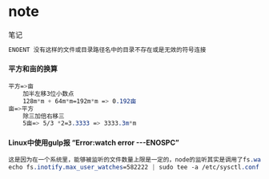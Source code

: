 # note
笔记

~~~css
ENOENT 没有这样的文件或目录路径名中的目录不存在或是无效的符号连接
~~~

#### 平方和亩的换算

~~~css
平方=>亩
	加半左移3位小数点
	128m*m + 64m*m=192m*m => 0.192亩
亩=>平方
	除三加倍右移三
	5亩=> 5/3 *2=3.3333 => 3333.3m*m
~~~



#### Linux中使用gulp报 “Error:watch error ---ENOSPC”

~~~css
这是因为在一个系统里，能够被监听的文件数量上限是一定的，node的监听其实是调用了fs.watch，从上面的错误信息也可以看到相关提示，fs.watch的监听数量在不同的系统里面不一样，所以有可能我的windows下面这个值很大，而在虚拟机里面很小（在家里的Ubuntu下也比较大，应该是跟虚拟机有关），所以我们应该想办法增加这个监听数量值。在终端运行下面的代码：
echo fs.inotify.max_user_watches=582222 | sudo tee -a /etc/sysctl.conf && sudo sysctl -p
~~~

